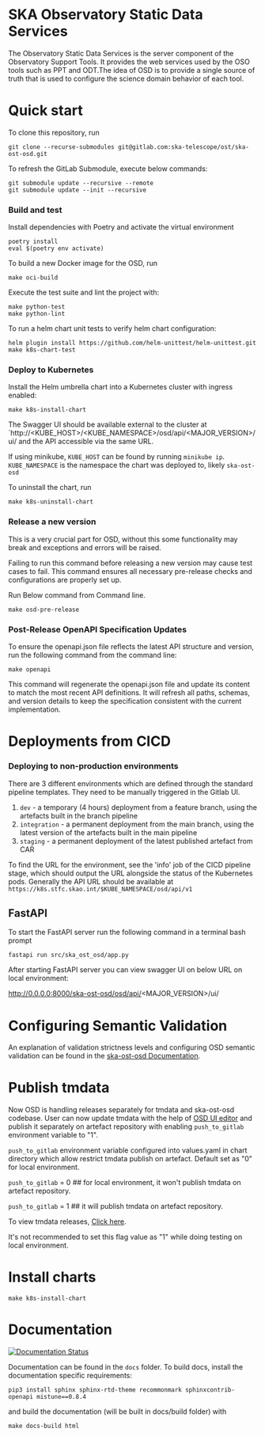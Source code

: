 SKA Observatory Static Data Services
=====================================

The Observatory Static Data Services is the server component of the
Observatory Support Tools. It provides the web services used by the OSO tools such as PPT and ODT.The idea of OSD is to provide a single source of truth that is used to configure the science domain behavior of each tool.

# Quick start
To clone this repository, run

```
git clone --recurse-submodules git@gitlab.com:ska-telescope/ost/ska-ost-osd.git
```

To refresh the GitLab Submodule, execute below commands:

```
git submodule update --recursive --remote
git submodule update --init --recursive
```

### Build and test

Install dependencies with Poetry and activate the virtual environment

```
poetry install
eval $(poetry env activate)
```

To build a new Docker image for the OSD, run

```
make oci-build
```

Execute the test suite and lint the project with:

```
make python-test
make python-lint
```

To run a helm chart unit tests to verify helm chart configuration:

```
helm plugin install https://github.com/helm-unittest/helm-unittest.git
make k8s-chart-test
```

### Deploy to Kubernetes

Install the Helm umbrella chart into a Kubernetes cluster with ingress enabled:

```
make k8s-install-chart
```

The Swagger UI should be available external to the cluster at `http://<KUBE_HOST>/<KUBE_NAMESPACE>/osd/api/<MAJOR_VERSION>/ui/ and the API accessible via the same URL.

If using minikube, `KUBE_HOST` can be found by running `minikube ip`.
`KUBE_NAMESPACE` is the namespace the chart was deployed to, likely `ska-ost-osd`

To uninstall the chart, run

```
make k8s-uninstall-chart
```

### Release a new version

This is a very crucial part for OSD, without this some functionality may break and exceptions and errors will be raised.

Failing to run this command before releasing a new version may cause test cases to fail. This command ensures all necessary pre-release checks and configurations are properly set up.

Run Below command from Command line.

```
make osd-pre-release
```

### Post-Release OpenAPI Specification Updates

To ensure the openapi.json file reflects the latest API structure and version, run the following command from the command line:

```
make openapi
```

This command will regenerate the openapi.json file and update its content to match the most recent API definitions. It will refresh all paths, schemas, and version details to keep the specification consistent with the current implementation.

# Deployments from CICD

### Deploying to non-production environments

There are 3 different environments which are defined through the standard pipeline templates. They need to be manually triggered in the Gitlab UI.

1. `dev` - a temporary (4 hours) deployment from a feature branch, using the artefacts built in the branch pipeline
2. `integration` - a permanent deployment from the main branch, using the latest version of the artefacts built in the main pipeline
3. `staging` - a permanent deployment of the latest published artefact from CAR

To find the URL for the environment, see the 'info' job of the CICD pipeline stage, which should output the URL alongside the status of the Kubernetes pods.
Generally the API URL should be available at  `https://k8s.stfc.skao.int/$KUBE_NAMESPACE/osd/api/v1`


## FastAPI
To start the FastAPI server run the following command in a terminal bash prompt

```
fastapi run src/ska_ost_osd/app.py
```

After starting FastAPI server you can view swagger UI on below URL on local environment:

http://0.0.0.0:8000/ska-ost-osd/osd/api/<MAJOR_VERSION>/ui/

# Configuring Semantic Validation

An explanation of validation strictness levels and configuring OSD semantic validation can be found in the
[ska-ost-osd Documentation](https://developer.skao.int/projects/ska-ost-osd/en/latest/api/semantic-validation/guide.html#configuring-semantic-validation).

# Publish tmdata

Now OSD is handling releases separately for tmdata and ska-ost-osd codebase.
User can now update tmdata with the help of [ OSD UI editor](https://k8s.stfc.skao.int/ska-oso-integration/osd) and publish it separately on artefact repository with enabling `push_to_gitlab` environment variable to "1".

`push_to_gitlab` environment variable configured into values.yaml in chart directory
which allow restrict tmdata publish on artefact. Default set as "0" for local environment.

`push_to_gitlab` = 0 ## for local environment, it won't publish tmdata on artefact repository.

`push_to_gitlab` = 1 ## it will publish tmdata on artefact repository.

To view tmdata releases, [ Click here](https://gitlab.com/ska-telescope/ost/ska-ost-osd/-/blob/main/tmdata/version_mapping/latest_release.txt?ref_type=heads).

It's not recommended  to set this flag value as "1" while doing testing on local environment.

# Install charts

```
make k8s-install-chart
```

# Documentation

[![Documentation Status](https://readthedocs.org/projects/ska-telescope-ska-ost-osd/badge/?version=latest)](https://developer.skao.int/projects/ska-ost-osd/en/latest/?badge=latest)

Documentation can be found in the ``docs`` folder. To build docs, install the
documentation specific requirements:

```
pip3 install sphinx sphinx-rtd-theme recommonmark sphinxcontrib-openapi mistune==0.8.4
```

and build the documentation (will be built in docs/build folder) with

```
make docs-build html
```
